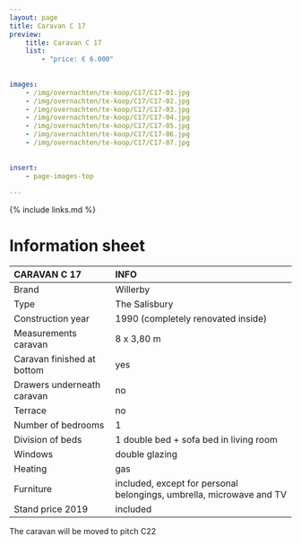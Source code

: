 ```yaml
---
layout: page
title: Caravan C 17
preview: 
    title: Caravan C 17
    list:
        - "price: € 6.000"
        
        
images:
    - /img/overnachten/te-koop/C17/C17-01.jpg
    - /img/overnachten/te-koop/C17/C17-02.jpg
    - /img/overnachten/te-koop/C17/C17-03.jpg
    - /img/overnachten/te-koop/C17/C17-04.jpg
    - /img/overnachten/te-koop/C17/C17-05.jpg
    - /img/overnachten/te-koop/C17/C17-06.jpg
    - /img/overnachten/te-koop/C17/C17-07.jpg
    
    
insert:
    - page-images-top
    
---
```


{% include links.md %}



# Information sheet 

CARAVAN C 17                | INFO        | 
:---------------------------|:------------|
Brand                       |Willerby 
Type                        |The Salisbury
Construction year           |1990 (completely renovated inside)
Measurements caravan        |8 x 3,80 m
Caravan finished at bottom  |yes
Drawers underneath caravan  |no
Terrace                     |no
Number of bedrooms          |1
Division of beds            |1 double bed + sofa bed in living room
Windows                     |double glazing
Heating                     |gas
Furniture                   |included, except for personal belongings, umbrella, microwave and TV
Stand price 2019            |included

The caravan will be moved to pitch C22
